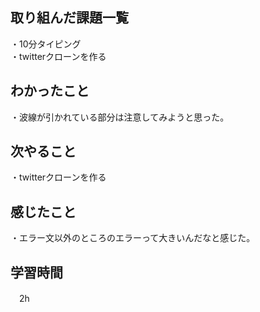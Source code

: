 ## 取り組んだ課題一覧
・10分タイピング
<br>・twitterクローンを作る
## わかったこと
・波線が引かれている部分は注意してみようと思った。

## 次やること
・twitterクローンを作る

## 感じたこと
・エラー文以外のところのエラーって大きいんだなと感じた。
## 学習時間
　2h
